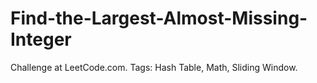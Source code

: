 # Find-the-Largest-Almost-Missing-Integer
Challenge at LeetCode.com. Tags: Hash Table, Math, Sliding Window.
